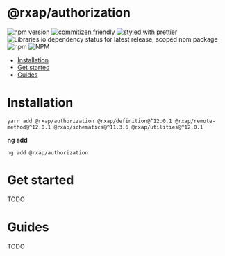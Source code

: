 @rxap/authorization
======

[![npm version](https://img.shields.io/npm/v/@rxap/authorization?style=flat-square)](https://www.npmjs.com/package/@rxap/authorization)
[![commitizen friendly](https://img.shields.io/badge/commitizen-friendly-brightgreen.svg?style=flat-square)](https://commitizen.github.io/cz-cli/)
[![styled with prettier](https://img.shields.io/badge/styled_with-prettier-ff69b4.svg?style=flat-square)](https://github.com/prettier/prettier)
![Libraries.io dependency status for latest release, scoped npm package](https://img.shields.io/librariesio/release/npm/@rxap/authorization)
![npm](https://img.shields.io/npm/dm/@rxap/authorization)
![NPM](https://img.shields.io/npm/l/@rxap/authorization)

> 

- [Installation](#installation)
- [Get started](#get-started)
- [Guides](#guides)

# Installation

```
yarn add @rxap/authorization @rxap/definition@^12.0.1 @rxap/remote-method@^12.0.1 @rxap/schematics@^11.3.6 @rxap/utilities@^12.0.1 
```

**ng add**
```
ng add @rxap/authorization
```

# Get started

TODO


# Guides

TODO


